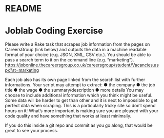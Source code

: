 # README

# Joblab Coding Exercise

Please write a Rake task that scrapes job information from the pages on CareersGroup (link below) and outputs the data in a machine readable format of your choice (e.g. JSON, XML, CSV etc.). You should be able to pass a search term to it on the command line (e.g. “marketing”).
https://jobonline.thecareersgroup.co.uk/careersgroup/student/Vacancies.aspx?st=marketing

Each job also has its own page linked from the search list with further informations. Your script may attempt to extract:
● the company
● the job title
● the wage
● the summary/description
● more details
You may choose to include additional information which you think might be useful.
Some data will be harder to get than other and it is next to impossible to get perfect data when scraping. This is a particularly tricky site so don’t spend hours on it! What’s more important is making sure you are pleased with your code quality and have something that works at least minimally.

If you do this inside a git repo and commit as you go along, that would be great to see your process.
